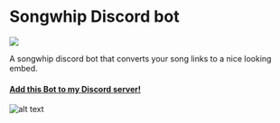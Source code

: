 # Songwhip Discord bot
<a href="https://discordbotlist.com/bots/860899901020700684"><img src="https://discordbotlist.com/api/v1/bots/860899901020700684/widget"></a>

A songwhip discord bot that converts your song links to a nice looking embed.
#### [Add this Bot to my Discord server!](https://discord.ly/songwhip)

![alt text](https://github.com/vleeuwenmenno/songwhip-bot/raw/develop/images/preview.png)
